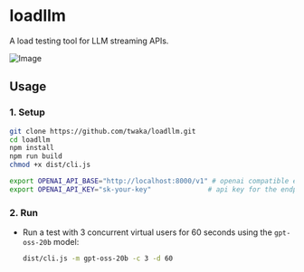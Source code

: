 # loadllm

A load testing tool for LLM streaming APIs.

![Image](https://github.com/user-attachments/assets/f5a58244-91c2-4a67-80e7-2dda2b8e4a99)

## Usage

### 1. Setup

```bash
git clone https://github.com/twaka/loadllm.git
cd loadllm
npm install
npm run build
chmod +x dist/cli.js
```

```bash
export OPENAI_API_BASE="http://localhost:8000/v1" # openai compatible endpoint to test
export OPENAI_API_KEY="sk-your-key"              # api key for the endpoint
```

### 2. Run

- Run a test with 3 concurrent virtual users for 60 seconds using the `gpt-oss-20b` model:
  ```bash
  dist/cli.js -m gpt-oss-20b -c 3 -d 60
  ```
